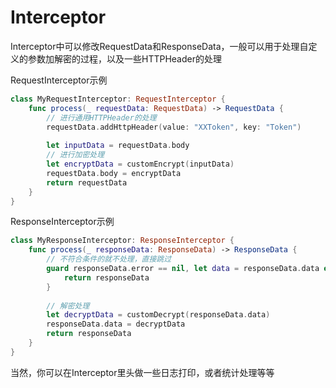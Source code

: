 Interceptor
======
Interceptor中可以修改RequestData和ResponseData，一般可以用于处理自定义的参数加解密的过程，以及一些HTTPHeader的处理

RequestInterceptor示例
```swift
class MyRequestInterceptor: RequestInterceptor {
    func process(_ requestData: RequestData) -> RequestData {
        // 进行通用HTTPHeader的处理
        requestData.addHttpHeader(value: "XXToken", key: "Token")
    
        let inputData = requestData.body 
        // 进行加密处理
        let encryptData = customEncrypt(inputData)
        requestData.body = encryptData
        return requestData
    }
}
```

ResponseInterceptor示例
```swift
class MyResponseInterceptor: ResponseInterceptor {
    func process(_ responseData: ResponseData) -> ResponseData {
        // 不符合条件的就不处理，直接跳过
        guard responseData.error == nil, let data = responseData.data else {
            return responseData
        }
        
        // 解密处理
        let decryptData = customDecrypt(responseData.data)
        responseData.data = decryptData
        return responseData
    }
}
```

当然，你可以在Interceptor里头做一些日志打印，或者统计处理等等
